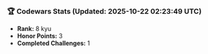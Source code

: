 ### 🏆 Codewars Stats (Updated: 2025-10-22 02:23:49 UTC)

- **Rank:** 8 kyu
- **Honor Points:** 3
- **Completed Challenges:** 1
